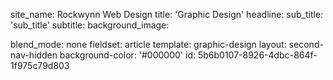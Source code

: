 site_name: Rockwynn Web Design
title: 'Graphic Design'
headline:
sub_title: 'sub_title'
subtitle:
background_image: 

blend_mode: none
fieldset: article
template: graphic-design
layout: second-nav-hidden
background-color: '#000000'
id: 5b6b0107-8926-4dbc-864f-1f975c79d803
